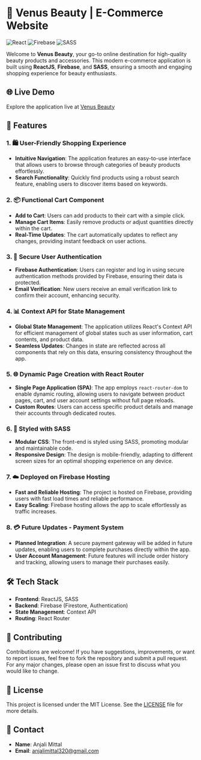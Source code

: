 # 🌟 Venus Beauty | E-Commerce Website

![React](https://img.shields.io/badge/React-v17.0-blue?style=for-the-badge) 
![Firebase](https://img.shields.io/badge/Firebase-v9.0-orange?style=for-the-badge) 
![SASS](https://img.shields.io/badge/SASS-v1.32-pink?style=for-the-badge)

Welcome to **Venus Beauty**, your go-to online destination for high-quality beauty products and accessories. This modern e-commerce application is built using **ReactJS**, **Firebase**, and **SASS**, ensuring a smooth and engaging shopping experience for beauty enthusiasts.

## 🌐 Live Demo

Explore the application live at [Venus Beauty](https://venus-beauty-db-ad336.web.app/)

## 🚀 Features

### 1. 🛍️ User-Friendly Shopping Experience
- **Intuitive Navigation**: The application features an easy-to-use interface that allows users to browse through categories of beauty products effortlessly.
- **Search Functionality**: Quickly find products using a robust search feature, enabling users to discover items based on keywords.

### 2. 📦 Functional Cart Component
- **Add to Cart**: Users can add products to their cart with a simple click.
- **Manage Cart Items**: Easily remove products or adjust quantities directly within the cart.
- **Real-Time Updates**: The cart automatically updates to reflect any changes, providing instant feedback on user actions.

### 3. 🔐 Secure User Authentication
- **Firebase Authentication**: Users can register and log in using secure authentication methods provided by Firebase, ensuring their data is protected.
- **Email Verification**: New users receive an email verification link to confirm their account, enhancing security.

### 4. 📊 Context API for State Management
- **Global State Management**: The application utilizes React's Context API for efficient management of global states such as user information, cart contents, and product data.
- **Seamless Updates**: Changes in state are reflected across all components that rely on this data, ensuring consistency throughout the app.

### 5. 🌐 Dynamic Page Creation with React Router
- **Single Page Application (SPA)**: The app employs `react-router-dom` to enable dynamic routing, allowing users to navigate between product pages, cart, and user account settings without full page reloads.
- **Custom Routes**: Users can access specific product details and manage their accounts through dedicated routes.

### 6. 🎨 Styled with SASS
- **Modular CSS**: The front-end is styled using SASS, promoting modular and maintainable code.
- **Responsive Design**: The design is mobile-friendly, adapting to different screen sizes for an optimal shopping experience on any device.

### 7. ☁️ Deployed on Firebase Hosting
- **Fast and Reliable Hosting**: The project is hosted on Firebase, providing users with fast load times and reliable performance.
- **Easy Scaling**: Firebase hosting allows the app to scale effortlessly as traffic increases.

### 8. 💳 Future Updates - Payment System
- **Planned Integration**: A secure payment gateway will be added in future updates, enabling users to complete purchases directly within the app.
- **User Account Management**: Future features will include order history and tracking, allowing users to manage their purchases easily.

## 🛠️ Tech Stack
- **Frontend**: ReactJS, SASS
- **Backend**: Firebase (Firestore, Authentication)
- **State Management**: Context API
- **Routing**: React Router

## 🤝 Contributing
Contributions are welcome! If you have suggestions, improvements, or want to report issues, feel free to fork the repository and submit a pull request. For any major changes, please open an issue first to discuss what you would like to change.

## 📝 License
This project is licensed under the MIT License. See the [LICENSE](LICENSE) file for more details.

## 📧 Contact
- **Name**: Anjali Mittal
- **Email**: anjalimittal320@gmail.com

